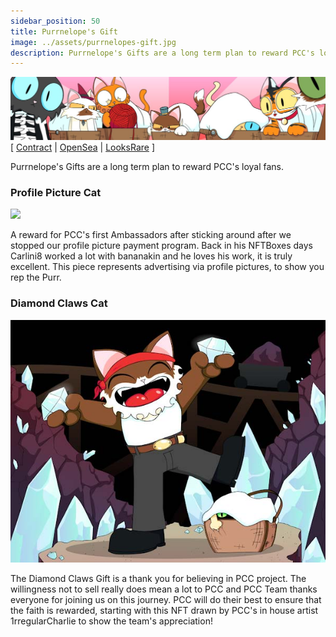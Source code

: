 ```yaml
---
sidebar_position: 50
title: Purrnelope's Gift
image: ../assets/purrnelopes-gift.jpg
description: Purrnelope's Gifts are a long term plan to reward PCC's loyal fans.
---
```


![Purrnelope's Gift](../assets/purrnelopes-gift.jpg)
[
[Contract](https://etherscan.io/address/0x0d4790d7dce2c3474f4f6b6d7bf37bdeab651bba) | 
[OpenSea](https://opensea.io/collection/purrnelopes-gift) | 
[LooksRare](https://looksrare.org/collections/0x0d4790d7dce2c3474f4f6b6d7bf37bdeab651bba)
]


Purrnelope's Gifts are a long term plan to reward PCC's loyal fans.

### Profile Picture Cat

[![](https://lh3.googleusercontent.com/1mgABXM_fU7GZyFJDj7mAjhLmBKVAS9ba9P_OscfazoIZvYQabzmTRm4scHf3B91dP9Ek80jmBfARqwcBNeftRmAXRgdvKtd6lCxkQg)](https://ipfs.io/ipfs/QmeHqVAPC8eKseiHQF8W5upAMbQEmFZ5fNqCEfTcAWGG9y)

A reward for PCC's first Ambassadors after sticking around after we stopped our profile picture payment program. Back in his NFTBoxes days Carlini8 worked a lot with bananakin and he loves his work, it is truly excellent. This piece represents advertising via profile pictures, to show you rep the Purr.

### Diamond Claws Cat

[![](../assets/gift/QmcuRUREadENnJZoigET2tBCei2tv83X5jNE6x3ua55RTN_resized.jpg)](https://ipfs.io/ipfs/QmcuRUREadENnJZoigET2tBCei2tv83X5jNE6x3ua55RTN)

The Diamond Claws Gift is a thank you for believing in PCC project. The willingness not to sell really does mean a lot to PCC and PCC Team thanks everyone for joining us on this journey. PCC will do their best to ensure that the faith is rewarded, starting with this NFT drawn by PCC's in house artist 1rregularCharlie to show the team's appreciation!

